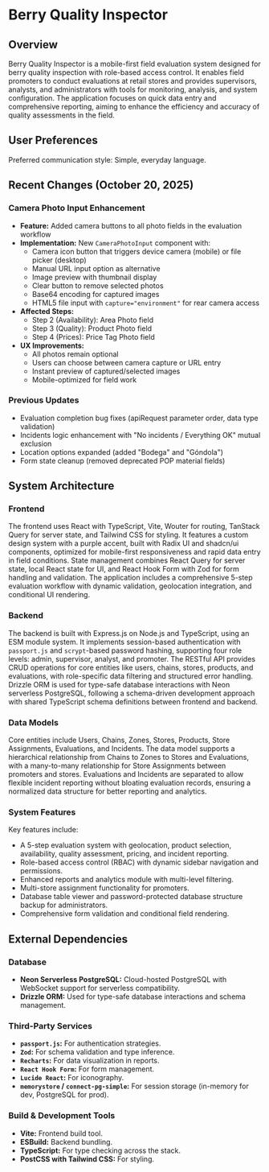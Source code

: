 # Berry Quality Inspector

## Overview

Berry Quality Inspector is a mobile-first field evaluation system designed for berry quality inspection with role-based access control. It enables field promoters to conduct evaluations at retail stores and provides supervisors, analysts, and administrators with tools for monitoring, analysis, and system configuration. The application focuses on quick data entry and comprehensive reporting, aiming to enhance the efficiency and accuracy of quality assessments in the field.

## User Preferences

Preferred communication style: Simple, everyday language.

## Recent Changes (October 20, 2025)

### Camera Photo Input Enhancement
- **Feature:** Added camera buttons to all photo fields in the evaluation workflow
- **Implementation:** New `CameraPhotoInput` component with:
  - Camera icon button that triggers device camera (mobile) or file picker (desktop)
  - Manual URL input option as alternative
  - Image preview with thumbnail display
  - Clear button to remove selected photos
  - Base64 encoding for captured images
  - HTML5 file input with `capture="environment"` for rear camera access
- **Affected Steps:**
  - Step 2 (Availability): Area Photo field
  - Step 3 (Quality): Product Photo field
  - Step 4 (Prices): Price Tag Photo field
- **UX Improvements:**
  - All photos remain optional
  - Users can choose between camera capture or URL entry
  - Instant preview of captured/selected images
  - Mobile-optimized for field work

### Previous Updates
- Evaluation completion bug fixes (apiRequest parameter order, data type validation)
- Incidents logic enhancement with "No incidents / Everything OK" mutual exclusion
- Location options expanded (added "Bodega" and "Góndola")
- Form state cleanup (removed deprecated POP material fields)

## System Architecture

### Frontend

The frontend uses React with TypeScript, Vite, Wouter for routing, TanStack Query for server state, and Tailwind CSS for styling. It features a custom design system with a purple accent, built with Radix UI and shadcn/ui components, optimized for mobile-first responsiveness and rapid data entry in field conditions. State management combines React Query for server state, local React state for UI, and React Hook Form with Zod for form handling and validation. The application includes a comprehensive 5-step evaluation workflow with dynamic validation, geolocation integration, and conditional UI rendering.

### Backend

The backend is built with Express.js on Node.js and TypeScript, using an ESM module system. It implements session-based authentication with `passport.js` and `scrypt`-based password hashing, supporting four role levels: admin, supervisor, analyst, and promoter. The RESTful API provides CRUD operations for core entities like users, chains, stores, products, and evaluations, with role-specific data filtering and structured error handling. Drizzle ORM is used for type-safe database interactions with Neon serverless PostgreSQL, following a schema-driven development approach with shared TypeScript schema definitions between frontend and backend.

### Data Models

Core entities include Users, Chains, Zones, Stores, Products, Store Assignments, Evaluations, and Incidents. The data model supports a hierarchical relationship from Chains to Zones to Stores and Evaluations, with a many-to-many relationship for Store Assignments between promoters and stores. Evaluations and Incidents are separated to allow flexible incident reporting without bloating evaluation records, ensuring a normalized data structure for better reporting and analytics.

### System Features

Key features include:
- A 5-step evaluation system with geolocation, product selection, availability, quality assessment, pricing, and incident reporting.
- Role-based access control (RBAC) with dynamic sidebar navigation and permissions.
- Enhanced reports and analytics module with multi-level filtering.
- Multi-store assignment functionality for promoters.
- Database table viewer and password-protected database structure backup for administrators.
- Comprehensive form validation and conditional field rendering.

## External Dependencies

### Database
- **Neon Serverless PostgreSQL:** Cloud-hosted PostgreSQL with WebSocket support for serverless compatibility.
- **Drizzle ORM:** Used for type-safe database interactions and schema management.

### Third-Party Services
- **`passport.js`:** For authentication strategies.
- **`Zod`:** For schema validation and type inference.
- **`Recharts`:** For data visualization in reports.
- **`React Hook Form`:** For form management.
- **`Lucide React`:** For iconography.
- **`memorystore` / `connect-pg-simple`:** For session storage (in-memory for dev, PostgreSQL for prod).

### Build & Development Tools
- **Vite:** Frontend build tool.
- **ESBuild:** Backend bundling.
- **TypeScript:** For type checking across the stack.
- **PostCSS with Tailwind CSS:** For styling.